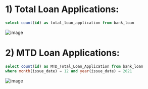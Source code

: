 # 1) Total Loan Applications:
```sql
select count(id) as total_loan_application from bank_loan
```
![image](https://github.com/DA-Atharv/Bank_Loan_Analytics/assets/159448408/990935c7-a885-45a0-999b-fe9c4d16bb5b)

# 2) MTD Loan Applications:
```sql
select count(id) as MTD_Total_Loan_Application from bank_loan
where month(issue_date) = 12 and year(issue_date) = 2021
```
![image](https://github.com/DA-Atharv/Bank_Loan_Analytics/assets/159448408/aafc9a90-6ce4-405c-80c4-b339d31e4552)
